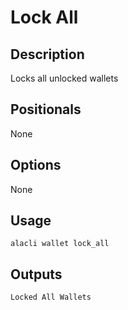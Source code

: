 # Lock All
## Description

Locks all unlocked wallets

## Positionals

None

## Options

None

## Usage

    alacli wallet lock_all

## Outputs

    Locked All Wallets